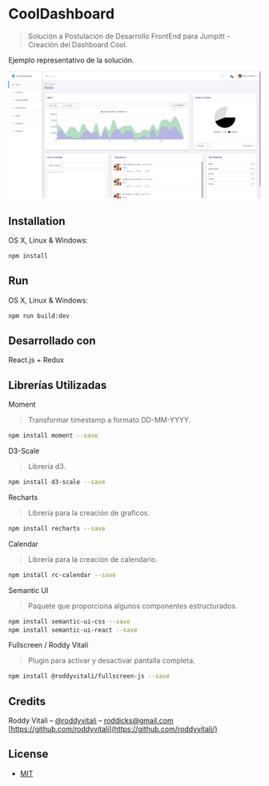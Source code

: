 # CoolDashboard
> Solución a Postulación de Desarrollo FrontEnd para Jumpitt - Creación del Dashboard Cool.

Ejemplo representativo de la solución.

![](screenshot.png)

## Installation

OS X, Linux & Windows:

```sh
npm install
```

## Run

OS X, Linux & Windows:

```sh
npm run build:dev
```

## Desarrollado con

React.js + Redux

## Librerías Utilizadas

Moment
> Transformar timestamp a formato DD-MM-YYYY.

```sh
npm install moment --save
```

D3-Scale
> Librería d3.

```sh
npm install d3-scale --save
```

Recharts
> Librería para la creación de graficos.

```sh
npm install recharts --save
```

Calendar
> Librería para la creación de calendario.

```sh
npm install rc-calendar --save
```

Semantic UI
> Paquete que proporciona algunos componentes estructurados.

```sh
npm install semantic-ui-css --save
npm install semantic-ui-react --save
```

Fullscreen / Roddy Vitali
> Plugin para activar y desactivar pantalla completa.

```sh
npm install @roddyvitali/fullscreen-js --save
```

## Credits

Roddy Vitali – [@roddyvitali](https://twitter.com/roddyvitali) – roddicks@gmail.com
[https://github.com/roddyvitali](https://github.com/roddyvitali/)

## License

- [MIT](https://github.com/roddyvitali/rut-utils/tree/master/LICENSE)
